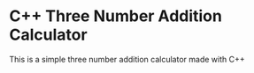 # C++ Three Number Addition Calculator
This is a simple three number addition calculator made with C++
